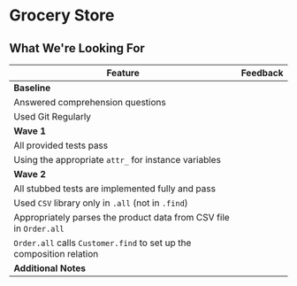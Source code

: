 # Grocery Store
## What We're Looking For

<!--

Comprehension Question Answers:

1. Raising an ArgumentError stops the program and says that the method was invoked incorrectly. Also acceptable: answers about informing developers that the method was used incorrectly
2. `all` and `find` methods are class methods because they don't interact with a specific instance
3. The relationship between order and customer is many to one, where one customer may have many orders. It was similar in Solar System, where it was one solar system may have many planets.
4. In the CSV file, the relationships between order and customer are tracked through ID numbers. In our code, because we have OO and composition, we didn't use ID numbers
5. This question is a qualitative question about TDD

 -->

Feature | Feedback
--- | ---
**Baseline** |
Answered comprehension questions | 
Used Git Regularly | 
**Wave 1** |
All provided tests pass | 
Using the appropriate `attr_` for instance variables | 
**Wave 2** |
All stubbed tests are implemented fully and pass | 
Used `CSV` library only in `.all` (not in `.find`) | 
Appropriately parses the product data from CSV file in `Order.all` | 
`Order.all` calls `Customer.find` to set up the composition relation | 
**Additional Notes** | 
